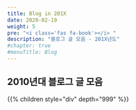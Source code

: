 ```yaml
---
title: Blog in 201X
date: 2020-02-19
weight: 5
pre: "<i class='fas fa-book'></i> "
description: "블로그 글 모음 - 201X년도"
#chapter: true
#menuTitle: Blog
---
```


## 2010년대 블로그 글 모음

{{% children style="div" depth="999" %}}
